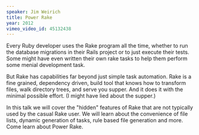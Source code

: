 ```yaml
---
speaker: Jim Weirich
title: Power Rake
year: 2012
vimeo_video_id: 45132438
---
```


Every Ruby developer uses the Rake program all the time, whether to run the database migrations in their Rails project or to just execute their tests.  Some might have even written their own rake tasks to help them perform some menial development task.

But Rake has capabilities far beyond just simple task automation. Rake is a fine grained, dependency driven, build tool that knows how to transform files, walk directory trees, and serve you supper. And it does it with the minimal possible effort. (I might have lied about the supper.)

In this talk we will cover the "hidden" features of Rake that are not typically used by the casual Rake user.  We will learn about the convenience of file lists, dynamic generation of tasks, rule based file generation and more.  Come learn about Power Rake.
